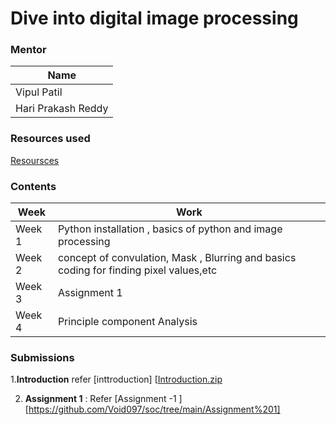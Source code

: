 # Dive into digital image processing
### Mentor
| Name | 
| ----------- | 
| Vipul Patil  | 
|Hari Prakash Reddy | 
### Resources used 
[Resoursces](https://docs.google.com/document/d/13G7C5Ij-ydmgsUZ4SndDVvtHXZmr-tc5dcs3NWqZ1qQ/edit?usp=sharing)
 ### Contents
 | Week | Work |
 |----------- | ----------- |
 |Week 1 | Python installation , basics of python and image processing |
 |Week 2 | concept of convulation, Mask , Blurring and basics coding for finding pixel values,etc|
 |Week 3 | Assignment 1 |
 |Week 4 | Principle component Analysis|
 
 ### Submissions
 1.**Introduction** refer [inttroduction]
 [[Introduction.zip](https://github.com/Void097/soc/files/11609697/Introduction.zip)

 2. **Assignment 1** : Refer [Assignment -1 ]
[https://github.com/Void097/soc/tree/main/Assignment%201]
